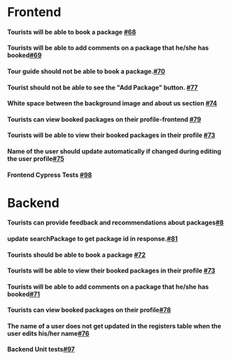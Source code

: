 # Frontend

#### Tourists will be able to book a package [#68](https://github.com/arijitd97/GlobeScanner/projects/4#card-80603144)
#### Tourists will be able to add comments on a package that he/she has booked[#69](https://github.com/arijitd97/GlobeScanner/projects/4#card-80603435)
#### Tour guide should not be able to book a package.[#70](https://github.com/arijitd97/GlobeScanner/projects/4#card-80602983)
#### Tourist should not be able to see the "Add Package" button. [#77](https://github.com/arijitd97/GlobeScanner/projects/4#card-80695754)
#### White space between the background image and about us section [#74](https://github.com/arijitd97/GlobeScanner/projects/4#card-80644494)
#### Tourists can view booked packages on their profile-frontend [#79](https://github.com/arijitd97/GlobeScanner/projects/4#card-80851107)
#### Tourists will be able to view their booked packages in their profile [#73](https://github.com/arijitd97/GlobeScanner/projects/4#card-80603543)
#### Name of the user should update automatically if changed during editing the user profile[#75](https://github.com/arijitd97/GlobeScanner/projects/4#card-80644778)
#### Frontend Cypress Tests [#98](https://github.com/arijitd97/GlobeScanner/projects/4#card-80911131)



# Backend
#### Tourists can provide feedback and recommendations about packages[#8](https://github.com/arijitd97/GlobeScanner/projects/4#card-80603148)
#### update searchPackage to get package id in response.[#81](https://github.com/arijitd97/GlobeScanner/projects/4#card-80792927)
#### Tourists should be able to book a package [#72](https://github.com/arijitd97/GlobeScanner/projects/4#card-80603419)
#### Tourists will be able to view their booked packages in their profile [#73](https://github.com/arijitd97/GlobeScanner/projects/4#card-80603543)
#### Tourists will be able to add comments on a package that he/she has booked[#71](https://github.com/arijitd97/GlobeScanner/projects/4#card-80603435)
#### Tourists can view booked packages on their profile[#78](https://github.com/arijitd97/GlobeScanner/projects/4#card-80851101)
#### The name of a user does not get updated in the registers table when the user edits his/her name[#76](https://github.com/arijitd97/GlobeScanner/projects/4#card-80644954)
####  Backend Unit tests[#97](https://github.com/arijitd97/GlobeScanner/projects/4#card-80911068)
